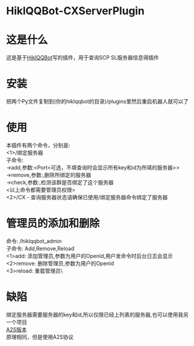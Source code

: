 # HiklQQBot-CXServerPlugin
# 这是什么
这是基于[HiklQQBot](https://github.com/kldhsh123/hiklqqbot)写的插件，用于查询SCP SL服务器信息得插件
# 安装
把两个Py文件复制到(你的hiklqqbot的目录)/plugins里然后重启机器人就可以了
# 使用
本插件有两个命令，分别是:\
<1>/绑定服务器\
子命令:\
->add,参数:<ServerKey><accountId><Port<可选，不填查询时会显示所有key和id为所填的服务器>>\
->remove,参数:<ServerKey><accountId>,删除所绑定的服务器\
->check,参数:<ServerKey><accountId>,检测该群是否绑定了这个服务器\
<以上命令都需要管理员权限>\
<2>/CX - 查询服务器状态请确保已使用/绑定服务器命令绑定了服务器
# 管理员的添加和删除
命令: /hiklqqbot_admin\
子命令: Add,Remove,Reload\
<1>add: 添加管理员,参数为用户的OpenId,用户发命令时后台日志会显示\
<2>remove: 删除管理员,参数为用户的OpenId\
<3>reload: 重载管理员\
# 缺陷
绑定服务器需要服务器的key和id,所以仅限已经上列表的服务器,也可以使用我另一个项目\
[A2S版本](https://github.com/SL-114514NM/HiklQQBot-CXServerForA2S)\
原理相同，但是使用A2S协议
